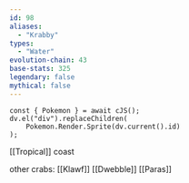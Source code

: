 ```yaml
---
id: 98
aliases:
  - "Krabby"
types:
  - "Water"
evolution-chain: 43
base-stats: 325
legendary: false
mythical: false
---
```

```dataviewjs
const { Pokemon } = await cJS();
dv.el("div").replaceChildren(
	Pokemon.Render.Sprite(dv.current().id)
);
```

[[Tropical]] coast

other crabs: [[Klawf]] [[Dwebble]] [[Paras]]
